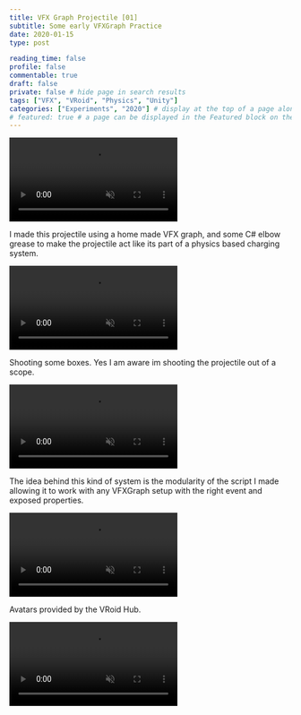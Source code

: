 ```yaml
---
title: VFX Graph Projectile [01]
subtitle: Some early VFXGraph Practice
date: 2020-01-15
type: post

reading_time: false
profile: false
commentable: true
draft: false
private: false # hide page in search results
tags: ["VFX", "VRoid", "Physics", "Unity"]
categories: ["Experiments", "2020"] # display at the top of a page alongside a page’s metadata
# featured: true # a page can be displayed in the Featured block on the homepage. This is useful for sticky, announcement blog posts or selected publications etc.
---
```

<div class="video_thing">
    <video muted autoplay="" name="media" loop=""><source src="https://raw.githack.com/Denchyaknow/GitSite_Dencho/Develop/assets/media/projects/VFXGraphProjectile01/XRLog_2020_040.webm" type="video/mp4"></video>
</div>

<!--more-->

<p>I made this projectile using a home made VFX graph, and some C# elbow grease to make the projectile act like its part of a physics based charging system.</p>

<div class="video_thing">
    <video muted autoplay="" name="media" loop=""><source src="https://raw.githack.com/Denchyaknow/GitSite_Dencho/Develop/assets/media/projects/VFXGraphProjectile01/XRLog_2020_037.webm" type="video/mp4"></video>
</div>

<p>Shooting some boxes. Yes I am aware im shooting the projectile out of a scope.</p>

<div class="video_thing">
    <video muted autoplay="" name="media" loop=""><source src="https://raw.githack.com/Denchyaknow/GitSite_Dencho/Develop/assets/media/projects/VFXGraphProjectile01/XRLog_2020_027.webm" type="video/mp4"></video>
</div>

<p>The idea behind this kind of system is the modularity of the script I made allowing it to work with any VFXGraph setup with the right event and exposed properties.</p>

<div class="video_thing">
    <video muted autoplay="" name="media" loop=""><source src="https://raw.githack.com/Denchyaknow/GitSite_Dencho/Develop/assets/media/projects/VFXGraphProjectile01/XRLog_2020_046.webm" type="video/mp4"></video>
</div>

<p>Avatars provided by the VRoid Hub.</p>

<div class="video_thing">
    <video muted autoplay="" name="media" loop=""><source src="https://raw.githack.com/Denchyaknow/GitSite_Dencho/Develop/assets/media/projects/VFXGraphProjectile01/XRLog_2020_048.webm" type="video/mp4"></video>
</div>